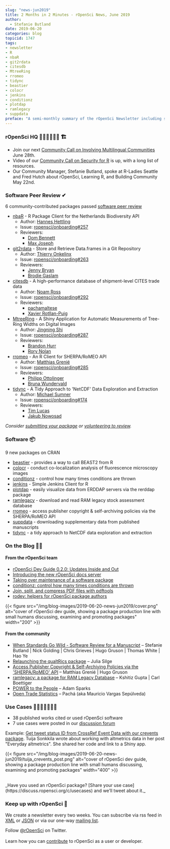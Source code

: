 ```yaml
---
slug: "news-jun2019"
title: 2 Months in 2 Minutes - rOpenSci News, June 2019
author:
  - Stefanie Butland
date: 2019-06-20
categories: blog
topicid: 1747
tags:
- newsletter
- R
- nbaR
- git2rdata
- citesdb
- MtreeRing
- rromeo
- tidync
- beastier
- colocr
- jenkins
- conditionz
- plotdap
- ramlegacy
- suppdata
preface: "A semi-monthly summary of the rOpenSci Newsletter including software reviews, packages on CRAN, use cases, posts from staff and community, and events. April 29 to June 10, 2019"
---
```

### rOpenSci HQ 👨🏽‍💻👩🏼‍💻 🏗️

*   Join our next [Community Call on Involving Multilingual Communities](/commcalls/2019-06-28/) June 28th.
*   Video of our [Community Call on Security for R](/commcalls/2019-05-07/) is up, with a long list of resources.
*   Our Community Manager,  Stefanie Butland, spoke at R-Ladies Seattle and Fred Hutch about rOpenSci, Learning R, and Building Community May 22nd.


### Software Peer Review ✔

6  community-contributed packages passed [software peer review](/software-review/)

* [nbaR](https://docs.ropensci.org/nbaR/) - R Package Client for the Netherlands Biodiversity API
    * Author: [Hannes Hettling](https://github.com/hettling)
    * Issue: [ropensci/onboarding#257](https://github.com/ropensci/onboarding/issues/257)
   * Reviewers:
        * [Dom Bennett](https://github.com/DomBennett)
        * [Max Joseph](https://github.com/mbjoseph)
* [git2rdata](https://docs.ropensci.org/git2rdata/) - Store and Retrieve Data.frames in a Git Repository
    * Author: [Thierry Onkelinx](https://github.com/ThierryO)
    * Issue: [ropensci/onboarding#263](https://github.com/ropensci/onboarding/issues/263)
   * Reviewers:
        * [Jenny Bryan](https://github.com/jennybc)
        * [Brodie Gaslam](https://github.com/brodieG)
* [citesdb](https://docs.ropensci.org/citesdb/) - A high-performance database of shipment-level CITES trade data
    * Author: [Noam Ross](https://github.com/noamross)
    * Issue: [ropensci/onboarding#292](https://github.com/ropensci/onboarding/issues/292)
    * Reviewers:
        * [pachamaltese](https://github.com/pachamaltese)
        * [Xavier Rotllan-Puig](https://github.com/xavi-rp)
* [MtreeRing](https://docs.ropensci.org/MtreeRing/) - A Shiny Application for Automatic Measurements of Tree-Ring Widths on Digital Images
    * Author: [Jingning Shi](https://github.com/JingningShi)
    * Issue: [ropensci/onboarding#287](https://github.com/ropensci/onboarding/issues/287)
    * Reviewers:
        * [Brandon Hurr](https://github.com/bhive01)
        * [Rory Nolan](https://github.com/rorynolan)
* [rromeo](https://docs.ropensci.org/rromeo/) - An R Client for SHERPA/RoMEO API
    * Author: [Matthias Grenié](https://github.com/Rekyt)
    * Issue: [ropensci/onboarding#285](https://github.com/ropensci/onboarding/issues/285)
    * Reviewers:
        * [Philipp Ottolinger](https://github.com/ottlngr)
        * [Bruna Wundervald](https://github.com/brunaw)
* [tidync](https://docs.ropensci.org/tidync/) - A Tidy Approach to 'NetCDF' Data Exploration and Extraction
    * Author: [Michael Sumner](https://github.com/mdsumner)
    * Issue: [ropensci/onboarding#174](https://github.com/ropensci/onboarding/issues/174)
    * Reviewers:
        * [Tim Lucas](https://github.com/timcdlucas)
        * [Jakub Nowosad](https://github.com/Nowosad)        

_Consider [submitting your package](https://devguide.ropensci.org/softwarereviewintro.html) or [volunteering to review](https://devguide.ropensci.org/softwarereviewintro.html#whyreview)._


### Software 📦

9 new packages on CRAN

*   [beastier](https://docs.ropensci.org/beastier/) - provides a way to call BEAST2 from R
*   [colocr](https://cran.rstudio.com/web/packages/colocr/vignettes/using_colocr.html) - conduct co-localization analysis of fluorescence microscopy images
*   [conditionz](https://docs.ropensci.org/conditionz/) - control how many times conditions are thrown
*   [jenkins](https://docs.ropensci.org/jenkins/) - Simple Jenkins Client for R
*   [plotdap](https://cran.rstudio.com/web/packages/plotdap/vignettes/using_plotdap.html) - easily visualize data from ERDDAP servers via the rerddap package
*   [ramlegacy](https://docs.ropensci.org/ramlegacy/) - download and read RAM legacy stock assessment database
*   [rromeo](https://docs.ropensci.org/rromeo/) - access publisher copyright & self-archiving policies via the SHERPA/RoMEO API
*   [suppdata](https://cran.rstudio.com/web/packages/suppdata/vignettes/suppdata-intro.pdf) - downloading supplementary data from published manuscripts
*   [tidync](https://docs.ropensci.org/tidync/) - a tidy approach to NetCDF data exploration and extraction


### On the Blog ✍🏼

#### From the rOpenSci team

*   [rOpenSci Dev Guide 0.2.0: Updates Inside and Out](/blog/2019/05/16/dev-guide-update/)
*   [Introducing the new rOpenSci docs server](/technotes/2019/06/07/ropensci-docs/)
*   [Taking over maintenance of a software package](/blog/2019/06/12/taking-over-maint/)
*   [conditionz: control how many times conditions are thrown](/technotes/2019/04/24/conditionz/)
*   [Join, split, and compress PDF files with pdftools](/technotes/2019/04/24/pdftools-22/)
*   [rodev: helpers for rOpenSci package authors](/technotes/2019/05/21/rodev/)


{{< figure src="/img/blog-images/2019-06-20-news-jun2019/cover.png" alt="cover of rOpenSci dev guide, showing a package production line with small humans discussing, examining and promoting packages" width="200" >}}



#### From the community

*   [When Standards Go Wild - Software Review for a Manuscript](/blog/2019/04/18/wild-standards/) – Stefanie Butland | Nick Golding | Chris Grieves | Hugo Gruson | Thomas White | Hao Ye
*   [Relaunching the qualtRics package](/blog/2019/04/30/qualtrics-relaunch/) – Julia Silge
*   [Access Publisher Copyright & Self-Archiving Policies via the 'SHERPA/RoMEO' API](/blog/2019/06/04/rromeo/) – Matthias Grenié | Hugo Gruson
*   [ramlegacy: a package for RAM Legacy Database](/blog/2019/05/28/ramlegacy/) – Kshitiz Gupta | Carl Boettiger
*   [POWER to the People](/blog/2019/05/14/nasapower/) – Adam Sparks
*   [Open Trade Statistics](/blog/2019/05/09/tradestatistics/) – Pachá (aka Mauricio Vargas Sepúlveda)


### Use Cases 📝🙋🏽‍♀️🙋🏻‍♂️

*   38 published works cited or used rOpenSci software
*   7 use cases were posted in our [discussion forum](https://discuss.ropensci.org/c/usecases)

Example: [Get tweet status ID from CrossRef Event Data with our crevents package](https://discuss.ropensci.org/t/get-tweet-status-id-from-crossref-event-data-with-crevents/1665). Tuija Sonkkila wrote about working with altmetrics data in her post "Everyday altmetrics". She shared her code and link to a Shiny app.

{{< figure src="/img/blog-images/2019-06-20-news-jun2019/tuija_crevents_post.png" alt="cover of rOpenSci dev guide, showing a package production line with small humans discussing, examining and promoting packages" width="400" >}}

<br/>
_Have you used an rOpenSci package? [Share your use case](https://discuss.ropensci.org/c/usecases) and we’ll tweet about it._


### Keep up with rOpenSci 📣

We create a newsletter every two weeks. You can subscribe via rss feed in [XML](https://news.ropensci.org/feed.xml) or [JSON](https://news.ropensci.org/feed.json) or via our one-way [mailing list](/#subscribe).

Follow [@rOpenSci](https://twitter.com/ropensci) on Twitter.
<br/><br/>
Learn how you can [contribute](https://devguide.ropensci.org/contributingguide.html) to rOpenSci as a user or developer.
